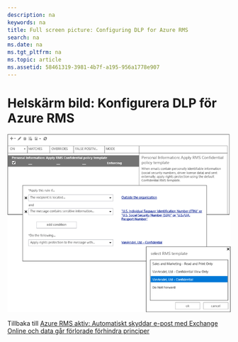 ```yaml
---
description: na
keywords: na
title: Full screen picture: Configuring DLP for Azure RMS
search: na
ms.date: na
ms.tgt_pltfrm: na
ms.topic: article
ms.assetid: 58461319-3981-4b7f-a195-956a1778e907
---
```

# Helsk&#228;rm bild: Konfigurera DLP f&#246;r Azure RMS
![](../Image/AzRMS_DLPExample.png)

Tillbaka till [Azure RMS aktiv: Automatiskt skyddar e-post med Exchange Online och data går förlorade förhindra principer](http://technet.microsoft.com/library/jj585026.aspx)

